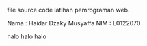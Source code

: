 file source code latihan pemrograman web.

Nama : Haidar Dzaky Musyaffa
NIM : L0122070


halo halo halo